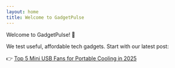 ```yaml
---
layout: home
title: Welcome to GadgetPulse
---
```


Welcome to GadgetPulse! 🎉

We test useful, affordable tech gadgets. Start with our latest post:

👉 [Top 5 Mini USB Fans for Portable Cooling in 2025](/my-affiliate-blog/2025/05/25/top-5-mini-usb-fans.html)
